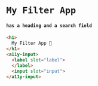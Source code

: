 # `My Filter App`

#### `has a heading and a search field`

```html
<h1>
  My Filter App 🚀
</h1>
<a11y-input>
  <label slot="label">
  </label>
  <input slot="input">
</a11y-input>

```

